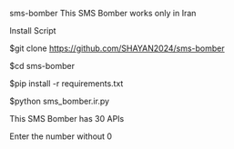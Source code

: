 sms-bomber
This SMS Bomber works only in Iran    

Install Script

$git clone https://github.com/SHAYAN2024/sms-bomber

$cd sms-bomber

$pip install -r requirements.txt

$python sms_bomber.ir.py

This SMS Bomber has 30 APIs

Enter the number without 0
